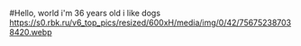 #Hello, world
i'm 36 years old
i like dogs
https://s0.rbk.ru/v6_top_pics/resized/600xH/media/img/0/42/756752387038420.webp
